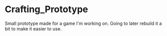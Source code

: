 # Crafting_Prototype
Small prototype made for a game I'm working on. Going to later rebuild it a bit to make it easier to use. 
